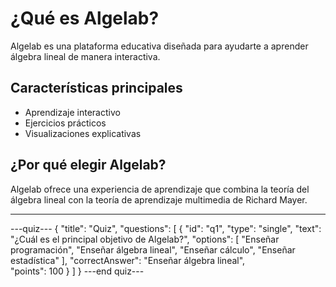 # ¿Qué es Algelab?

Algelab es una plataforma educativa diseñada para ayudarte a aprender álgebra lineal de manera interactiva.

## Características principales

- Aprendizaje interactivo
- Ejercicios prácticos
- Visualizaciones explicativas

## ¿Por qué elegir Algelab?

Algelab ofrece una experiencia de aprendizaje que combina la teoría del álgebra lineal con la teoría de aprendizaje multimedia de Richard Mayer.

***


---quiz---
{
  "title": "Quiz",
  "questions": [
    {
      "id": "q1",
      "type": "single",
      "text": "¿Cuál es el principal objetivo de Algelab?",
      "options": [
        "Enseñar programación",
        "Enseñar álgebra lineal",
        "Enseñar cálculo",
        "Enseñar estadística"
      ],
      "correctAnswer": "Enseñar álgebra lineal",      
      "points": 100
    }
  ]
}
---end quiz---